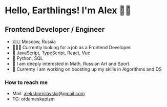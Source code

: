 # Hello, Earthlings! I'm Alex 🥷🏻
## Frontend Developer / Engineer 

- 🇷🇺 Moscow, Russia
- 👨🏻‍💻 Currently looking for a job as a Frontend Developer.
- 💞️ JavaScript, TypeScript, React, Vue
- 🦊 Python, SQL
- 🦦 I am deeply interested in Math, Russian Art and Sport.
- 🌲 Currenty I am working on boosting up my skills in Algorithms and DS

### How to reach me 

- Mail: aleksborislavskij@gmail.com
- TG: otdameskapizm

<!---
Saimon398/Saimon398 is a ✨ special ✨ repository because its `README.md` (this file) appears on your GitHub profile.
You can click the Preview link to take a look at your changes.
--->

